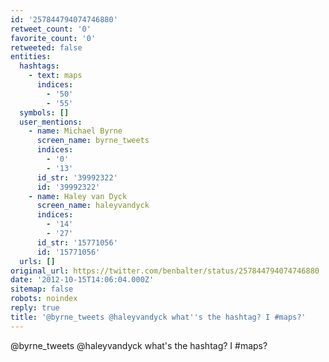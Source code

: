 ```yaml
---
id: '257844794074746880'
retweet_count: '0'
favorite_count: '0'
retweeted: false
entities:
  hashtags:
    - text: maps
      indices:
        - '50'
        - '55'
  symbols: []
  user_mentions:
    - name: Michael Byrne
      screen_name: byrne_tweets
      indices:
        - '0'
        - '13'
      id_str: '39992322'
      id: '39992322'
    - name: Haley van Dyck
      screen_name: haleyvandyck
      indices:
        - '14'
        - '27'
      id_str: '15771056'
      id: '15771056'
  urls: []
original_url: https://twitter.com/benbalter/status/257844794074746880
date: '2012-10-15T14:06:04.000Z'
sitemap: false
robots: noindex
reply: true
title: '@byrne_tweets @haleyvandyck what''s the hashtag? I #maps?'
---
```


@byrne_tweets @haleyvandyck what's the hashtag? I #maps?